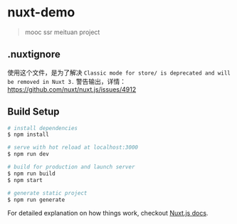 # nuxt-demo

> mooc ssr meituan project

## .nuxtignore
使用这个文件，是为了解决 `Classic mode for store/ is deprecated and will be removed in Nuxt 3.` 警告输出，详情：https://github.com/nuxt/nuxt.js/issues/4912

## Build Setup

``` bash
# install dependencies
$ npm install

# serve with hot reload at localhost:3000
$ npm run dev

# build for production and launch server
$ npm run build
$ npm start

# generate static project
$ npm run generate
```

For detailed explanation on how things work, checkout [Nuxt.js docs](https://nuxtjs.org).
